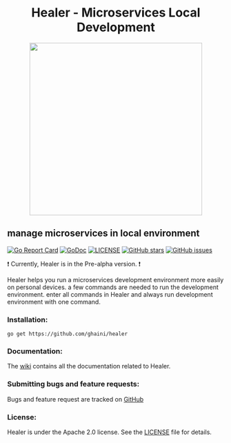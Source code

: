 <h1 align="center"> Healer - Microservices Local Development </h1>
<p align="center">
 <img src="https://img.techpowerup.org/200925/0-1.png" width="400px">
</p>

<h2>manage microservices in local environment</h2>

[![Go Report Card](https://goreportcard.com/badge/github.com/ghaini/healer)](https://goreportcard.com/report/github.com/ghaini/healer)
[![GoDoc](https://godoc.org/github.com/ghaini/Healer?status.svg)](https://godoc.org/github.com/ghaini/Healer)
[![LICENSE](https://img.shields.io/github/license/ghaini/Healer.svg?style=flat-square)](https://github.com/ghaini/Healer/blob/master/LICENSE)
[![GitHub stars](https://img.shields.io/github/stars/ghaini/Healer)](https://github.com/ghaini/Healer/stargazers)
[![GitHub issues](https://img.shields.io/github/issues/ghaini/Healer)](https://github.com/ghaini/Healer/issues)

:exclamation:  Currently, Healer is in the Pre-alpha version. :exclamation:

<p>
 Healer helps you run a microservices development environment more easily on personal devices.
 a few commands are needed to run the development environment. enter all commands in Healer and always run development environment with one command.
</p>

### Installation:

    go get https://github.com/ghaini/healer 
    
### Documentation:

The <a href="https://github.com/ghaini/Healer/wiki">wiki</a> contains all the documentation related to Healer.

### Submitting bugs and feature requests:

Bugs and feature request are tracked on <a href="https://github.com/ghaini/Healer/issues">GitHub</a>

### License:

Healer is under the Apache 2.0 license. See the <a href="https://github.com/ghaini/Healer/blob/master/LICENSE">LICENSE</a> file for details.

